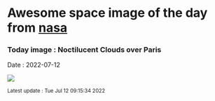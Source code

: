 
# Awesome space image of the day from [nasa](https://api.nasa.gov/)

### Today image : Noctilucent Clouds over Paris

Date : 2022-07-12


![](https://apod.nasa.gov/apod/image/2207/NoctilucentParis_Kulik_1080.jpg)

<small>Latest update : Tue Jul 12 09:15:34 2022</small>


